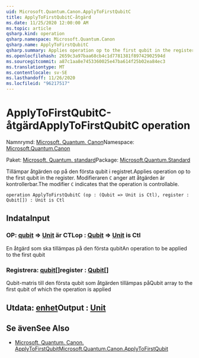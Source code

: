 ```yaml
---
uid: Microsoft.Quantum.Canon.ApplyToFirstQubitC
title: ApplyToFirstQubitC-åtgärd
ms.date: 11/25/2020 12:00:00 AM
ms.topic: article
qsharp.kind: operation
qsharp.namespace: Microsoft.Quantum.Canon
qsharp.name: ApplyToFirstQubitC
qsharp.summary: Applies operation op to the first qubit in the register. The modifier `C` indicates that the operation is controllable.
ms.openlocfilehash: 2659c3a97baa68cb4c1d7781381f89742902594d
ms.sourcegitcommit: a87c1aa8e7453360025e47ba614f25b02ea84ec3
ms.translationtype: MT
ms.contentlocale: sv-SE
ms.lasthandoff: 11/26/2020
ms.locfileid: "96217517"
---
```

# <a name="applytofirstqubitc-operation"></a><span data-ttu-id="a8bf4-102">ApplyToFirstQubitC-åtgärd</span><span class="sxs-lookup"><span data-stu-id="a8bf4-102">ApplyToFirstQubitC operation</span></span>

<span data-ttu-id="a8bf4-103">Namnrymd: [Microsoft. Quantum. Canon](xref:Microsoft.Quantum.Canon)</span><span class="sxs-lookup"><span data-stu-id="a8bf4-103">Namespace: [Microsoft.Quantum.Canon](xref:Microsoft.Quantum.Canon)</span></span>

<span data-ttu-id="a8bf4-104">Paket: [Microsoft. Quantum. standard](https://nuget.org/packages/Microsoft.Quantum.Standard)</span><span class="sxs-lookup"><span data-stu-id="a8bf4-104">Package: [Microsoft.Quantum.Standard](https://nuget.org/packages/Microsoft.Quantum.Standard)</span></span>


<span data-ttu-id="a8bf4-105">Tillämpar åtgärden op på den första qubit i registret.</span><span class="sxs-lookup"><span data-stu-id="a8bf4-105">Applies operation op to the first qubit in the register.</span></span>
<span data-ttu-id="a8bf4-106">Modifieraren `C` anger att åtgärden är kontrollerbar.</span><span class="sxs-lookup"><span data-stu-id="a8bf4-106">The modifier `C` indicates that the operation is controllable.</span></span>

```qsharp
operation ApplyToFirstQubitC (op : (Qubit => Unit is Ctl), register : Qubit[]) : Unit is Ctl
```


## <a name="input"></a><span data-ttu-id="a8bf4-107">Indata</span><span class="sxs-lookup"><span data-stu-id="a8bf4-107">Input</span></span>

### <a name="op--qubit--unit--is-ctl"></a><span data-ttu-id="a8bf4-108">OP: [qubit](xref:microsoft.quantum.lang-ref.qubit) => [Unit](xref:microsoft.quantum.lang-ref.unit)  är CTL</span><span class="sxs-lookup"><span data-stu-id="a8bf4-108">op : [Qubit](xref:microsoft.quantum.lang-ref.qubit) => [Unit](xref:microsoft.quantum.lang-ref.unit)  is Ctl</span></span>

<span data-ttu-id="a8bf4-109">En åtgärd som ska tillämpas på den första qubit</span><span class="sxs-lookup"><span data-stu-id="a8bf4-109">An operation to be applied to the first qubit</span></span>


### <a name="register--qubit"></a><span data-ttu-id="a8bf4-110">Registrera: [qubit](xref:microsoft.quantum.lang-ref.qubit)[]</span><span class="sxs-lookup"><span data-stu-id="a8bf4-110">register : [Qubit](xref:microsoft.quantum.lang-ref.qubit)[]</span></span>

<span data-ttu-id="a8bf4-111">Qubit-matris till den första qubit som åtgärden tillämpas på</span><span class="sxs-lookup"><span data-stu-id="a8bf4-111">Qubit array to the first qubit of which the operation is applied</span></span>



## <a name="output--unit"></a><span data-ttu-id="a8bf4-112">Utdata: [enhet](xref:microsoft.quantum.lang-ref.unit)</span><span class="sxs-lookup"><span data-stu-id="a8bf4-112">Output : [Unit](xref:microsoft.quantum.lang-ref.unit)</span></span>



## <a name="see-also"></a><span data-ttu-id="a8bf4-113">Se även</span><span class="sxs-lookup"><span data-stu-id="a8bf4-113">See Also</span></span>

- [<span data-ttu-id="a8bf4-114">Microsoft. Quantum. Canon. ApplyToFirstQubit</span><span class="sxs-lookup"><span data-stu-id="a8bf4-114">Microsoft.Quantum.Canon.ApplyToFirstQubit</span></span>](xref:Microsoft.Quantum.Canon.ApplyToFirstQubit)